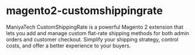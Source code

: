 # magento2-customshippingrate
ManiyaTech CustomShippingRate is a powerful Magento 2 extension that lets you add and manage custom flat-rate shipping methods for both admin orders and customer checkout. Simplify your shipping strategy, control costs, and offer a better experience to your buyers.
